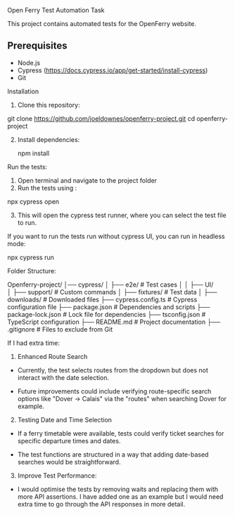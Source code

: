 Open Ferry Test Automation Task 

This project contains automated tests for the OpenFerry website.

## Prerequisites 

- Node.js 
- Cypress (https://docs.cypress.io/app/get-started/install-cypress)
- Git 

Installation 

1. Clone this repository:

git clone https://github.com/joeldownes/openferry-project.git
cd openferry-project

2. Install dependencies:

    npm install

Run the tests: 
1. Open terminal and navigate to the project folder
2. Run the tests using : 

npx cypress open 

3. This will open the cypress test runner, where you can select the test file to run. 

If you want to run the tests run without cypress UI, you can run in headless mode:

npx cypress run 


Folder Structure:

Openferry-project/ 
│── cypress/
│   ├── e2e/                # Test cases
│   │   ├── UI/             
│   ├── support/            # Custom commands
│   ├── fixtures/           # Test data
│   ├── downloads/          # Downloaded files
├── cypress.config.ts       # Cypress configuration file
├── package.json            # Dependencies and scripts
├── package-lock.json       # Lock file for dependencies
├── tsconfig.json           # TypeScript configuration
├── README.md               # Project documentation
├── .gitignore              # Files to exclude from Git


If I had extra time: 

1. Enhanced Route Search
- Currently, the test selects routes from the dropdown but does not interact with the date selection.

- Future improvements could include verifying route-specific search options like "Dover → Calais" via the "routes" when searching Dover for example.

2. Testing Date and Time Selection
- If a ferry timetable were available, tests could verify ticket searches for specific departure times and dates.

- The test functions are structured in a way that adding date-based searches would be straightforward.

3. Improve Test Performance: 
- I would optimise the tests by removing waits and replacing them with more API assertions. I have added one as an example but I would need extra time to go through the API responses in more detail. 